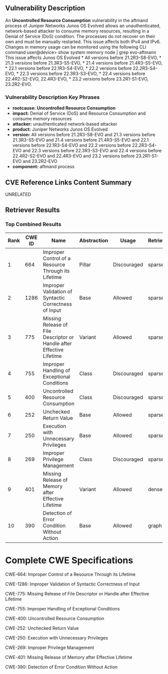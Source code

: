 ## Vulnerability Description
An **Uncontrolled Resource Consumption** vulnerability in the aftmand process of Juniper Networks Junos OS Evolved allows an unauthenticated, network-based attacker to consume memory resources, resulting in a Denial of Service (DoS) condition. The processes do not recover on their own and must be manually restarted. This issue affects both IPv4 and IPv6. Changes in memory usage can be monitored using the following CLI command user@device> show system memory node | grep evo-aftmann This issue affects Junos OS Evolved * All versions before 21.2R3-S8-EVO, * 21.3 versions before 21.3R3-S5-EVO, * 21.4 versions before 21.4R3-S5-EVO, * 22.1 versions before 22.1R3-S4-EVO, * 22.2 versions before 22.2R3-S4-EVO, * 22.3 versions before 22.3R3-S3-EVO, * 22.4 versions before 22.4R2-S2-EVO, 22.4R3-EVO, * 23.2 versions before 23.2R1-S1-EVO, 23.2R2-EVO.

### Vulnerability Description Key Phrases
- **rootcause:** **Uncontrolled Resource Consumption**
- **impact:** Denial of Service (DoS) and Resource Consumption and consume memory resources
- **attacker:** unauthenticated network-based attacker
- **product:** Juniper Networks Junos OS Evolved
- **version:** All versions before 21.2R3-S8-EVO and 21.3 versions before 21.3R3-S5-EVO and 21.4 versions before 21.4R3-S5-EVO and 22.1 versions before 22.1R3-S4-EVO and 22.2 versions before 22.2R3-S4-EVO and 22.3 versions before 22.3R3-S3-EVO and 22.4 versions before 22.4R2-S2-EVO and 22.4R3-EVO and 23.2 versions before 23.2R1-S1-EVO and 23.2R2-EVO
- **component:** aftmand process

## CVE Reference Links Content Summary
UNRELATED

## Retriever Results

### Top Combined Results

| Rank | CWE ID | Name | Abstraction | Usage  | Retrievers | Individual Scores |
|------|--------|------|-------------|-------|------------|-------------------|
| 1 | 664 | Improper Control of a Resource Through its Lifetime | Pillar | Discouraged | sparse | 1.148 |
| 2 | 1286 | Improper Validation of Syntactic Correctness of Input | Base | Allowed | sparse | 1.143 |
| 3 | 775 | Missing Release of File Descriptor or Handle after Effective Lifetime | Variant | Allowed | sparse | 1.110 |
| 4 | 755 | Improper Handling of Exceptional Conditions | Class | Discouraged | sparse | 1.067 |
| 5 | 400 | Uncontrolled Resource Consumption | Class | Discouraged | sparse | 1.059 |
| 6 | 252 | Unchecked Return Value | Base | Allowed | sparse | 1.025 |
| 7 | 250 | Execution with Unnecessary Privileges | Base | Allowed | sparse | 0.954 |
| 8 | 269 | Improper Privilege Management | Class | Discouraged | sparse | 0.948 |
| 9 | 401 | Missing Release of Memory after Effective Lifetime | Variant | Allowed | dense | 0.587 |
| 10 | 390 | Detection of Error Condition Without Action | Base | Allowed | graph | 0.003 |



# Complete CWE Specifications

CWE-664: Improper Control of a Resource Through its Lifetime

CWE-1286: Improper Validation of Syntactic Correctness of Input

CWE-775: Missing Release of File Descriptor or Handle after Effective Lifetime

CWE-755: Improper Handling of Exceptional Conditions

CWE-400: Uncontrolled Resource Consumption

CWE-252: Unchecked Return Value

CWE-250: Execution with Unnecessary Privileges

CWE-269: Improper Privilege Management

CWE-401: Missing Release of Memory after Effective Lifetime

CWE-390: Detection of Error Condition Without Action